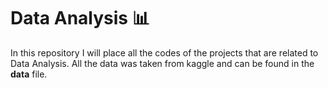# Data Analysis :bar_chart:

In this repository I will place all the codes of the projects that are related to Data Analysis.
All the data was taken from kaggle and can be found in the **data** file.
